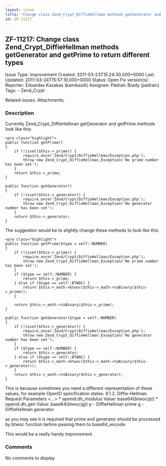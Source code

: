 ```yaml
---
layout: issue
title: "Change class Zend_Crypt_DiffieHellman methods getGenerator and getPrime to return different types"
id: ZF-11217
---
```


ZF-11217: Change class Zend\_Crypt\_DiffieHellman methods getGenerator and getPrime to return different types
-------------------------------------------------------------------------------------------------------------

 Issue Type: Improvement Created: 2011-03-23T15:24:30.000+0000 Last Updated: 2011-03-24T15:57:16.000+0000 Status: Open Fix version(s): 
 Reporter:  Eduardas Kazakas (kamikazik)  Assignee:  Pádraic Brady (padraic)  Tags: - Zend\_Crypt
 
 Related issues: 
 Attachments: 
### Description

Currently Zend\_Crypt\_DiffieHellman getGenerator and getPrime methods look like this:

 
    <pre class="highlight">
    public function getPrime()
    {
        if (!isset($this->_prime)) {
            require_once('Zend/Crypt/DiffieHellman/Exception.php');
            throw new Zend_Crypt_DiffieHellman_Exception('No prime number has been set');
        }
        return $this->_prime;
    }
    
    public function getGenerator()
    {
        if (!isset($this->_generator)) {
            require_once('Zend/Crypt/DiffieHellman/Exception.php');
            throw new Zend_Crypt_DiffieHellman_Exception('No generator number has been set');
        }
        return $this->_generator;
    }


The suggestion would be to slightly change these methods to look like this:

 
    <pre class="highlight">
    public function getPrime($type = self::NUMBER)
    {
        if (!isset($this->_prime)) {
            require_once('Zend/Crypt/DiffieHellman/Exception.php');
            throw new Zend_Crypt_DiffieHellman_Exception('No prime number has been set');
        }
        if ($type == self::NUMBER) {
            return $this->_prime;
        } else if ($type == self::BTWOC) {
            return $this->_math->btwoc($this->_math->toBinary($this->_prime));
        }
    
        return $this->_math->toBinary($this->_prime);
    }
    
    public function getGenerator($type = self::NUMBER)
    {
        if (!isset($this->_generator)) {
            require_once('Zend/Crypt/DiffieHellman/Exception.php');
            throw new Zend_Crypt_DiffieHellman_Exception('No generator number has been set');
        }
        if ($type == self::NUMBER) {
            return $this->_generator;
        } else if ($type == self::BTWOC) {
            return $this->_math->btwoc($this->_math->toBinary($this->_generator));
        }
        return $this->_math->toBinary($this->_generator);
    }


This is because sometimes you need a different representation of these values, for example OpenID specification states: 8.1.2. Diffie-Hellman Request Parameters <...> \* openid.dh\_modulus Value: base64(btwoc(p)) \* openid.dh\_gen Value: base64(btwoc(g)) p - DiffieHellman prime g - DiffieHellman generator

as you may see it is required that prime and generator should be processed by btwoc function before passing them to base64\_encode.

This would be a really handy improvement.

 

 

### Comments

No comments to display